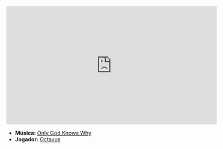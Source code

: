 <iframe width="560" height="315" src="https://www.youtube.com/embed/0DQup4hd1_o?si=h5svGDkatvx5eHhb" title="YouTube video player" frameborder="0" allow="accelerometer; autoplay; clipboard-write; encrypted-media; gyroscope; picture-in-picture; web-share" referrerpolicy="strict-origin-when-cross-origin" allowfullscreen></iframe>

- **Música:** [Only God Knows Why](../Músicas/Only%20God%20Knows%20Why.md)
- **Jogador:** [Octavus](content/Jogadores/Octavus.md)